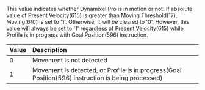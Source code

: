 This value indicates whether Dynamixel Pro is in motion or not. If absolute value of Present Velocity(615) is greater than Moving Threshold(17), Moving(610) is set to '1'. Otherwise, it will be cleared to '0'. However, this value will always be set to '1' regardless of Present Velocity(615) while Profile is in progress with Goal Position(596) instruction.

| Value | Description     |
| :------------- | :------------- |
| 0 | Movement is not detected |
| 1 | Movement is detected, or Profile is in progress(Goal Position(596) instruction is being processed) |
